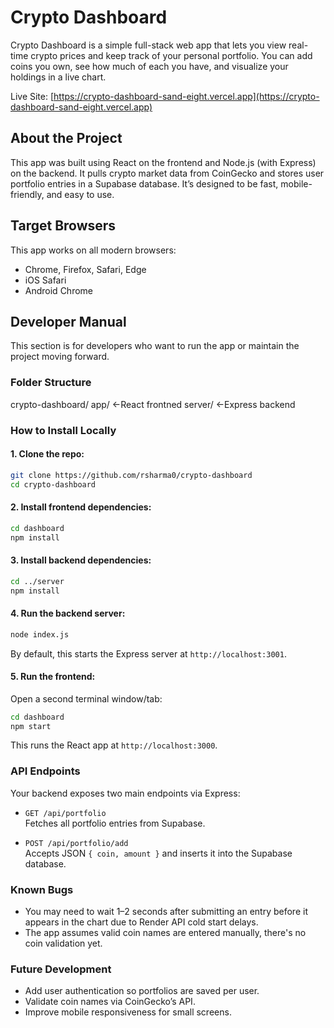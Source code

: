 # Crypto Dashboard

Crypto Dashboard is a simple full-stack web app that lets you view real-time crypto prices and keep track of your personal portfolio. You can add coins you own, see how much of each you have, and visualize your holdings in a live chart.

Live Site: [https://crypto-dashboard-sand-eight.vercel.app](https://crypto-dashboard-sand-eight.vercel.app)

## About the Project

This app was built using React on the frontend and Node.js (with Express) on the backend. It pulls crypto market data from CoinGecko and stores user portfolio entries in a Supabase database. It’s designed to be fast, mobile-friendly, and easy to use.

## Target Browsers

This app works on all modern browsers:

- Chrome, Firefox, Safari, Edge
- iOS Safari
- Android Chrome


## Developer Manual

This section is for developers who want to run the app or maintain the project moving forward.

### Folder Structure
crypto-dashboard/
    app/ <-React frontned
    server/ <-Express backend

### How to Install Locally

#### 1. Clone the repo:
```bash
git clone https://github.com/rsharma0/crypto-dashboard
cd crypto-dashboard
```

#### 2. Install frontend dependencies:
```bash
cd dashboard
npm install
```

#### 3. Install backend dependencies:
```bash
cd ../server
npm install
```

#### 4. Run the backend server:
```bash
node index.js
```
By default, this starts the Express server at `http://localhost:3001`.

#### 5. Run the frontend:
Open a second terminal window/tab:
```bash
cd dashboard
npm start
```
This runs the React app at `http://localhost:3000`.


### API Endpoints

Your backend exposes two main endpoints via Express:

- `GET /api/portfolio`  
  Fetches all portfolio entries from Supabase.

- `POST /api/portfolio/add`  
  Accepts JSON `{ coin, amount }` and inserts it into the Supabase database.

### Known Bugs
- You may need to wait 1–2 seconds after submitting an entry before it appears in the chart due to Render API cold start delays.
- The app assumes valid coin names are entered manually, there's no coin validation yet.

### Future Development
- Add user authentication so portfolios are saved per user.
- Validate coin names via CoinGecko’s API.
- Improve mobile responsiveness for small screens.

